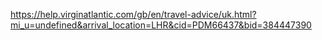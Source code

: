 https://help.virginatlantic.com/gb/en/travel-advice/uk.html?mi_u=undefined&arrival_location=LHR&cid=PDM66437&bid=384447390